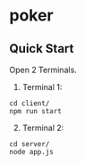 # poker

## Quick Start
Open 2 Terminals.
1. Terminal 1:
```
cd client/
npm run start
```
2. Terminal 2:
```
cd server/
node app.js
```

